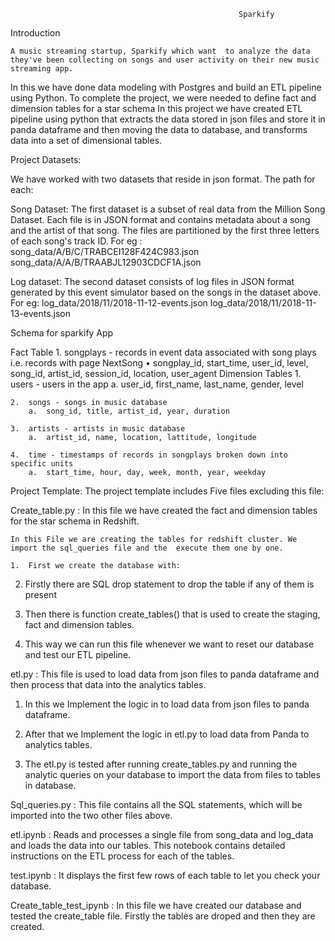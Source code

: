                                                        Sparkify
Introduction

	A music streaming startup, Sparkify which want  to analyze the data they've been collecting on songs and user activity on their new music streaming app.
In this we have done data modeling with Postgres and build an ETL pipeline using Python. To complete the project, we were  needed to define fact and dimension tables for a star schema
In this project we have created ETL pipeline using python that extracts the data stored in json files and store it in panda dataframe and then moving the data to database, and transforms data into a set of dimensional tables.

Project Datasets:

We have worked with two datasets that reside in json format. The path  for each:

Song Dataset:
		The first dataset is a subset of real data from the Million Song Dataset. Each file is in JSON format and contains metadata about a song and the artist of that song. The files are partitioned by the first three letters of each song's track ID.
For eg : song_data/A/B/C/TRABCEI128F424C983.json
song_data/A/A/B/TRAABJL12903CDCF1A.json

Log dataset:
	The second dataset consists of log files in JSON format generated by this event simulator based on the songs in the dataset above.
For eg: log_data/2018/11/2018-11-12-events.json
log_data/2018/11/2018-11-13-events.json


Schema for sparkify App

Fact Table
    1.	songplays - records in event data associated with song plays i.e. records with page NextSong
•	songplay_id, start_time, user_id, level, song_id, artist_id, session_id, location, user_agent
Dimension Tables
    1.	users - users in the app
        a.	user_id, first_name, last_name, gender, level
        
    2.	songs - songs in music database
        a.	song_id, title, artist_id, year, duration
        
    3.	artists - artists in music database
        a.	artist_id, name, location, lattitude, longitude
        
    4.	time - timestamps of records in songplays broken down into specific units
        a.	start_time, hour, day, week, month, year, weekday


Project Template:
The project template includes Five files excluding this file:

Create_table.py :
   In this file we have created the  fact and dimension tables for the star schema in Redshift.

    In this File we are creating the tables for redshift cluster. We import the sql_queries file and the  execute them one by one.

    1.	First we create the database with:

2.	Firstly there are SQL drop statement to drop the  table if any of them is present 

3.	Then there is function create_tables() that is used to create the staging, fact and dimension tables.

4.	This way we can run this file whenever we want to reset our database and test our ETL pipeline.

etl.py : This file is used to load data from json files to panda dataframe and then process that data into the analytics tables.
1.	In this we Implement the logic in to load data from json files to panda dataframe.
2.	After that we Implement the logic in etl.py to load data from Panda to analytics tables.

3.	The  etl.py is tested after running create_tables.py and running the analytic queries on your database to import the data from files to tables in database.

Sql_queries.py : This file contains all the SQL statements, which will be imported into the two other files above.


etl.ipynb : Reads and processes a single file from song_data and log_data and loads the data into our tables. This notebook contains detailed instructions on the ETL process for each of the tables. 

test.ipynb : It displays the first few rows of each table to let you check your database.

Create_table_test_ipynb : In this file we have created our database and tested the create_table file.
Firstly the tables are droped and then they are created.










